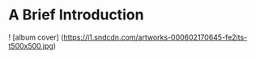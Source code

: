 # A Brief Introduction
! [album cover] (https://i1.sndcdn.com/artworks-000602170645-fe2its-t500x500.jpg)
